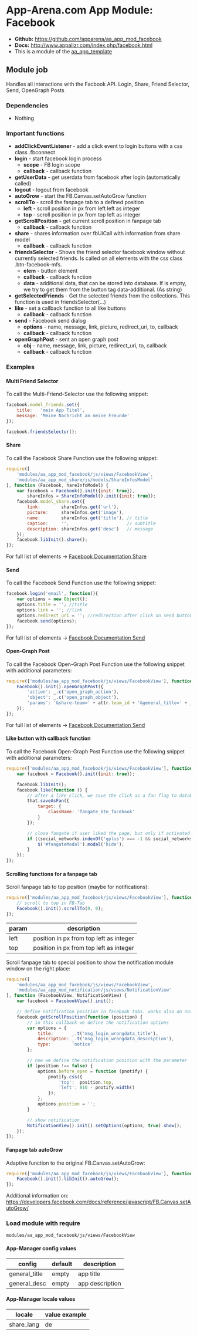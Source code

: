 # App-Arena.com App Module: Facebook
* **Github:** https://github.com/apparena/aa_app_mod_facebook
* **Docs:** http://www.appalizr.com/index.php/facebook.html
* This is a module of the [aa_app_template](https://github.com/apparena/aa_app_template)

## Module job
Handles all interactions with the Facbook API.
Login, Share, Friend Selector, Send, OpenGraph Posts

### Dependencies
* Nothing

### Important functions
* **addClickEventListener** - add a click event to login buttons with a css class .fbconnect
* **login** - start facebook login process
    * **scope** - FB login scope
    * **callback** - callback function
* **getUserData** - get userdata from facebook after login (automatically called)
* **logout** - logout from facebook
* **autoGrow** - start the FB.Canvas.setAutoGrow function
* **scrollTo** - scroll the fanpage tab to a defined position
    * **left** - scroll position in px from left left as integer
    * **top** - scroll position in px from top left as integer
* **getScrollPosition** - get current scroll position in fanpage tab
    * **callback** - callback function
* **share** - shares information over fbUiCall with information from share model
    * **callback** - callback function
* **friendsSelector** - Shows the friend selector facebook window without currently selected friends. Is called on all elements with the css class .btn-facebook-mfs.
    * **elem** - button element
    * **callback** - callback function
    * **data** - additional data, that can be stored into database. If is empty, we try to get them from the button tag data-additional. (As string)
* **getSelectedFriends** - Get the selected friends from the collections. This function is used in friendsSelector(...)
* **like** - set a callback function to all like buttons
    * **callback** - callback function
* **send** - Facebook send dialog
    * **options** - name, message, link, picture, redirect_uri, to, callback
    * **callback** - callback function
* **openGraphPost** - sent an open graph post
    * **obj** - name, message, link, picture, redirect_uri, to, callback
    * **callback** - callback function

### Examples
#### Multi Friend Selector
To call the Multi-Friend-Selector use the following snippet:
```javascript
facebook.model_friends.set({
	title:   'mein App Titel',
	message: 'Meine Nachricht an meine Freunde'
});

facebook.friendsSelector();
```

#### Share
To call the Facebook Share Function use the following snippet:
```javascript
require([
    'modules/aa_app_mod_facebook/js/views/FacebookView',
    'modules/aa_app_mod_share/js/models/ShareInfosModel'
], function (Facebook, hareInfoModel) {
    var facebook = Facebook().init({init: true}),
        shareInfos = ShareInfoModel().init({init: true});
    facebook.model_share.set({
        link:        shareInfos.get('url'),
        picture:     shareInfos.get('image'),
        name:        shareInfos.get('title'), // title
        caption:     '',                      // subtitle
        description: shareInfos.get('desc')   // message
    });
    facebook.libInit().share();
});
```
For full list of elements -> [Facebook Documentation Share](https://developers.facebook.com/docs/reference/dialogs/feed/)

#### Send
To call the Facebook Send Function use the following snippet:
```javascript
facebook.login('email', function(){
    var options = new Object();
    options.title = ''; //title
    options.link = ''; //link
    options.redirect_uri = ''; //redirection after click on send button
    facebook.send(options);
});
```
For full list of elements -> [Facebook Documentation Send](https://developers.facebook.com/docs/reference/dialogs/send/)

#### Open-Graph Post
To call the Facebook Open-Graph Post Function use the following snippet with additional parameters:
```javascript
require(['modules/aa_app_mod_facebook/js/views/FacebookView'], function (Facebook) {
    Facebook().init().openGraphPost({
        'action': _.c('open_graph_action'),
        'object': _.c('open_graph_object'),
        'params': '&share-team=' + attr.team_id + '&general_title=' + _.t('team') + ' ' + attr.name
    });
});
```
For full list of elements -> [Facebook Documentation Send](https://developers.facebook.com/docs/reference/api/post/)


#### Like button with callback function
To call the Facebook Open-Graph Post Function use the following snippet with additional parameters:
```javascript
require(['modules/aa_app_mod_facebook/js/views/FacebookView'], function (Facebook) {
    var facebook = Facebook().init({init: true});

    facebook.libInit();
    facebook.like(function () {
        // after a like click, we save the click as a fan flag to database
        that.saveAsFan({
            target: {
                className: 'fangate_btn_facebook'
            }
        });

        // close fangate if user liked the page, but only if activated or only FB button is shown
        if ((social_networks.indexOf('gplus') === -1 && social_networks.indexOf('twitter') === -1) || _.c('fangate_close_on_like').toString() !== '0') {
            $('#fangateModal').modal('hide');
        }
    });
});
```

#### Scrolling functions for a fanpage tab
Scroll fanpage tab to top position (maybe for notifications):
```javascript
require(['modules/aa_app_mod_facebook/js/views/FacebookView'], function (Facebook) {
    // scroll to top in FB-Tab
    Facebook().init().scrollTo(0, 0);
});
```

| param | description |
|--------|--------|
| left | position in px from top left as integer |
| top | position in px from top left as integer |

Scroll fanpage tab to special position to show the notification module window on the right place:
```javascript
require([
    'modules/aa_app_mod_facebook/js/views/FacebookView',
    'modules/aa_app_mod_notification/js/views/NotificationView'
], function (FacebookView, NotificationView) {
    var facebook = FacebookView().init();

    // define notification position in facebook tabs. works also on normal pages
    facebook.getScrollPosition(function (position) {
        // in this callback we define the notification options
        var options = {
            title:       _.t('msg_login_wrongdata_title'),
            description: _.t('msg_login_wrongdata_description'),
            type:        'notice'
        };

        // now we define the notification position with the parameter
        if (position !== false) {
            options.before_open = function (pnotify) {
                pnotify.css({
                    'top':  position.top,
                    'left': 810 - pnotify.width()
                });
            };
            options.position = '';
        }

        // show notification
        NotificationView().init().setOptions(options, true).show();
    });
});
```

#### Fanpage tab autoGrow
Adaptive function to the original FB.Canvas.setAutoGrow:
```javascript
require(['modules/aa_app_mod_facebook/js/views/FacebookView'], function (Facebook) {
    Facebook().init().libInit().autoGrow();
});
```
Additional information on: https://developers.facebook.com/docs/reference/javascript/FB.Canvas.setAutoGrow/

### Load module with require
```
modules/aa_app_mod_facebook/js/views/FacebookView
```

#### App-Manager config values
| config | default | description |
|--------|--------|--------|
| general_title | empty | app title |
| general_desc | empty | app description |

#### App-Manager locale values
| locale | value example |
|--------|--------|
| share_lang | de |
